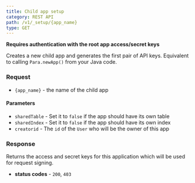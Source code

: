 ```yaml
---
title: Child app setup
category: REST API
path: /v1/_setup/{app_name}
type: GET
---
```


**Requires authentication with the root app access/secret keys**

Creates a new child app and generates the first pair of API keys. Equivalent to calling `Para.newApp()` from your Java code.

### Request

- `{app_name}` - the name of the child app

#### Parameters

- `sharedTable` - Set it to `false` if the app should have its own table
- `sharedIndex` - Set it to `false` if the app should have its own index
- `creatorid` - The `id` of the `User` who will be the owner of this app

### Response

Returns the access and secret keys for this application which will be used for request signing.

- **status codes** - `200`, `403`
